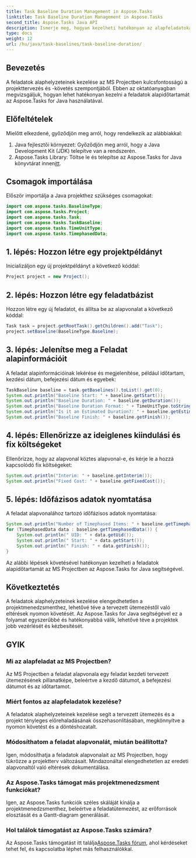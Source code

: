 ```yaml
---
title: Task Baseline Duration Management in Aspose.Tasks
linktitle: Task Baseline Duration Management in Aspose.Tasks
second_title: Aspose.Tasks Java API
description: Ismerje meg, hogyan kezelheti hatékonyan az alapfeladatokat az MS Projectben az Aspose.Tasks for Java használatával. Ez az oktatóanyag lépésről lépésre végigvezeti a folyamaton.
type: docs
weight: 12
url: /hu/java/task-baselines/task-baseline-duration/
---
```

## Bevezetés
A feladatok alaphelyzeteinek kezelése az MS Projectben kulcsfontosságú a projekttervezés és -követés szempontjából. Ebben az oktatóanyagban megvizsgáljuk, hogyan lehet hatékonyan kezelni a feladatok alapidőtartamát az Aspose.Tasks for Java használatával.
## Előfeltételek
Mielőtt elkezdené, győződjön meg arról, hogy rendelkezik az alábbiakkal:
1. Java fejlesztői környezet: Győződjön meg arról, hogy a Java Development Kit (JDK) telepítve van a rendszerén.
2.  Aspose.Tasks Library: Töltse le és telepítse az Aspose.Tasks for Java könyvtárat innen[itt](https://releases.aspose.com/tasks/java/).

## Csomagok importálása
Először importálja a Java projekthez szükséges csomagokat:
```java
import com.aspose.tasks.BaselineType;
import com.aspose.tasks.Project;
import com.aspose.tasks.Task;
import com.aspose.tasks.TaskBaseline;
import com.aspose.tasks.TimeUnitType;
import com.aspose.tasks.TimephasedData;
```
## 1. lépés: Hozzon létre egy projektpéldányt
Inicializáljon egy új projektpéldányt a következő kóddal:
```java
Project project = new Project();
```
## 2. lépés: Hozzon létre egy feladatbázist
Hozzon létre egy új feladatot, és állítsa be az alapvonalat a következő kóddal:
```java
Task task = project.getRootTask().getChildren().add("Task");
project.setBaseline(BaselineType.Baseline);
```
## 3. lépés: Jelenítse meg a Feladat alapinformációit
A feladat alapinformációinak lekérése és megjelenítése, például időtartam, kezdési dátum, befejezési dátum és egyebek:
```java
TaskBaseline baseline = task.getBaselines().toList().get(0);
System.out.println("Baseline Start: " + baseline.getStart());
System.out.println("Baseline Duration: " + baseline.getDuration());
System.out.println("Baseline Duration Format: " + TimeUnitType.toString(TimeUnitType.class, baseline.getDuration().getTimeUnit()));
System.out.println("Is it an Estimated Duration?: " + baseline.getEstimatedDuration());
System.out.println("Baseline Finish: " + baseline.getFinish());
```
## 4. lépés: Ellenőrizze az ideiglenes kiindulási és fix költségeket
Ellenőrizze, hogy az alapvonal köztes alapvonal-e, és kérje le a hozzá kapcsolódó fix költségeket:
```java
System.out.println("Interim: " + baseline.getInterim());
System.out.println("Fixed Cost: " + baseline.getFixedCost());
```
## 5. lépés: Időfázisos adatok nyomtatása
A feladat alapvonalához tartozó időfázisos adatok nyomtatása:
```java
System.out.println("Number of Timephased Items: " + baseline.getTimephasedData().size());
for (TimephasedData data : baseline.getTimephasedData()) {
    System.out.println(" UID: " + data.getUid());
    System.out.println(" Start: " + data.getStart());
    System.out.println(" Finish: " + data.getFinish());
}
```
Az alábbi lépések követésével hatékonyan kezelheti a feladatok alapidőtartamát az MS Projectben az Aspose.Tasks for Java segítségével.

## Következtetés
A feladatok alaphelyzeteinek kezelése elengedhetetlen a projektmenedzsmenthez, lehetővé téve a tervezett ütemezéstől való eltérések nyomon követését. Az Aspose.Tasks for Java segítségével ez a folyamat egyszerűbbé és hatékonyabbá válik, lehetővé téve a projektek jobb vezérlését és kézbesítését.
## GYIK
### Mi az alapfeladat az MS Projectben?
Az MS Projectben a feladat alapvonala egy feladat kezdeti tervezett ütemezésének pillanatképe, beleértve a kezdő dátumot, a befejezési dátumot és az időtartamot.
### Miért fontos az alapfeladatok kezelése?
A feladatok alaphelyzeteinek kezelése segít a tervezett ütemezés és a projekt tényleges előrehaladásának összehasonlításában, megkönnyítve a nyomon követést és a döntéshozatalt.
### Módosíthatom a feladat alapvonalát, miután beállította?
Igen, módosíthatja a feladatok alapvonalait az MS Projectben, hogy tükrözze a projektterv változásait. Mindazonáltal elengedhetetlen az eredeti alapvonaltól való eltérések dokumentálása.
### Az Aspose.Tasks támogat más projektmenedzsment funkciókat?
Igen, az Aspose.Tasks funkciók széles skáláját kínálja a projektmenedzsmenthez, beleértve a feladatütemezést, az erőforrások elosztását és a Gantt-diagram generálását.
### Hol találok támogatást az Aspose.Tasks számára?
 Az Aspose.Tasks támogatást itt találja[Aspose.Tasks fórum](https://forum.aspose.com/c/tasks/15), ahol kérdéseket tehet fel, és kapcsolatba léphet más felhasználókkal.